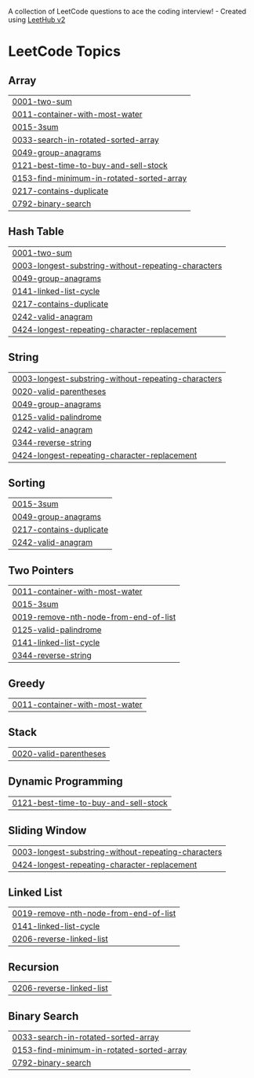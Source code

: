 A collection of LeetCode questions to ace the coding interview! - Created using [LeetHub v2](https://github.com/arunbhardwaj/LeetHub-2.0)
<!---LeetCode Topics Start-->
# LeetCode Topics
## Array
|  |
| ------- |
| [0001-two-sum](https://github.com/navi112299/Leetcode/tree/master/0001-two-sum) |
| [0011-container-with-most-water](https://github.com/navi112299/Leetcode/tree/master/0011-container-with-most-water) |
| [0015-3sum](https://github.com/navi112299/Leetcode/tree/master/0015-3sum) |
| [0033-search-in-rotated-sorted-array](https://github.com/navi112299/Leetcode/tree/master/0033-search-in-rotated-sorted-array) |
| [0049-group-anagrams](https://github.com/navi112299/Leetcode/tree/master/0049-group-anagrams) |
| [0121-best-time-to-buy-and-sell-stock](https://github.com/navi112299/Leetcode/tree/master/0121-best-time-to-buy-and-sell-stock) |
| [0153-find-minimum-in-rotated-sorted-array](https://github.com/navi112299/Leetcode/tree/master/0153-find-minimum-in-rotated-sorted-array) |
| [0217-contains-duplicate](https://github.com/navi112299/Leetcode/tree/master/0217-contains-duplicate) |
| [0792-binary-search](https://github.com/navi112299/Leetcode/tree/master/0792-binary-search) |
## Hash Table
|  |
| ------- |
| [0001-two-sum](https://github.com/navi112299/Leetcode/tree/master/0001-two-sum) |
| [0003-longest-substring-without-repeating-characters](https://github.com/navi112299/Leetcode/tree/master/0003-longest-substring-without-repeating-characters) |
| [0049-group-anagrams](https://github.com/navi112299/Leetcode/tree/master/0049-group-anagrams) |
| [0141-linked-list-cycle](https://github.com/navi112299/Leetcode/tree/master/0141-linked-list-cycle) |
| [0217-contains-duplicate](https://github.com/navi112299/Leetcode/tree/master/0217-contains-duplicate) |
| [0242-valid-anagram](https://github.com/navi112299/Leetcode/tree/master/0242-valid-anagram) |
| [0424-longest-repeating-character-replacement](https://github.com/navi112299/Leetcode/tree/master/0424-longest-repeating-character-replacement) |
## String
|  |
| ------- |
| [0003-longest-substring-without-repeating-characters](https://github.com/navi112299/Leetcode/tree/master/0003-longest-substring-without-repeating-characters) |
| [0020-valid-parentheses](https://github.com/navi112299/Leetcode/tree/master/0020-valid-parentheses) |
| [0049-group-anagrams](https://github.com/navi112299/Leetcode/tree/master/0049-group-anagrams) |
| [0125-valid-palindrome](https://github.com/navi112299/Leetcode/tree/master/0125-valid-palindrome) |
| [0242-valid-anagram](https://github.com/navi112299/Leetcode/tree/master/0242-valid-anagram) |
| [0344-reverse-string](https://github.com/navi112299/Leetcode/tree/master/0344-reverse-string) |
| [0424-longest-repeating-character-replacement](https://github.com/navi112299/Leetcode/tree/master/0424-longest-repeating-character-replacement) |
## Sorting
|  |
| ------- |
| [0015-3sum](https://github.com/navi112299/Leetcode/tree/master/0015-3sum) |
| [0049-group-anagrams](https://github.com/navi112299/Leetcode/tree/master/0049-group-anagrams) |
| [0217-contains-duplicate](https://github.com/navi112299/Leetcode/tree/master/0217-contains-duplicate) |
| [0242-valid-anagram](https://github.com/navi112299/Leetcode/tree/master/0242-valid-anagram) |
## Two Pointers
|  |
| ------- |
| [0011-container-with-most-water](https://github.com/navi112299/Leetcode/tree/master/0011-container-with-most-water) |
| [0015-3sum](https://github.com/navi112299/Leetcode/tree/master/0015-3sum) |
| [0019-remove-nth-node-from-end-of-list](https://github.com/navi112299/Leetcode/tree/master/0019-remove-nth-node-from-end-of-list) |
| [0125-valid-palindrome](https://github.com/navi112299/Leetcode/tree/master/0125-valid-palindrome) |
| [0141-linked-list-cycle](https://github.com/navi112299/Leetcode/tree/master/0141-linked-list-cycle) |
| [0344-reverse-string](https://github.com/navi112299/Leetcode/tree/master/0344-reverse-string) |
## Greedy
|  |
| ------- |
| [0011-container-with-most-water](https://github.com/navi112299/Leetcode/tree/master/0011-container-with-most-water) |
## Stack
|  |
| ------- |
| [0020-valid-parentheses](https://github.com/navi112299/Leetcode/tree/master/0020-valid-parentheses) |
## Dynamic Programming
|  |
| ------- |
| [0121-best-time-to-buy-and-sell-stock](https://github.com/navi112299/Leetcode/tree/master/0121-best-time-to-buy-and-sell-stock) |
## Sliding Window
|  |
| ------- |
| [0003-longest-substring-without-repeating-characters](https://github.com/navi112299/Leetcode/tree/master/0003-longest-substring-without-repeating-characters) |
| [0424-longest-repeating-character-replacement](https://github.com/navi112299/Leetcode/tree/master/0424-longest-repeating-character-replacement) |
## Linked List
|  |
| ------- |
| [0019-remove-nth-node-from-end-of-list](https://github.com/navi112299/Leetcode/tree/master/0019-remove-nth-node-from-end-of-list) |
| [0141-linked-list-cycle](https://github.com/navi112299/Leetcode/tree/master/0141-linked-list-cycle) |
| [0206-reverse-linked-list](https://github.com/navi112299/Leetcode/tree/master/0206-reverse-linked-list) |
## Recursion
|  |
| ------- |
| [0206-reverse-linked-list](https://github.com/navi112299/Leetcode/tree/master/0206-reverse-linked-list) |
## Binary Search
|  |
| ------- |
| [0033-search-in-rotated-sorted-array](https://github.com/navi112299/Leetcode/tree/master/0033-search-in-rotated-sorted-array) |
| [0153-find-minimum-in-rotated-sorted-array](https://github.com/navi112299/Leetcode/tree/master/0153-find-minimum-in-rotated-sorted-array) |
| [0792-binary-search](https://github.com/navi112299/Leetcode/tree/master/0792-binary-search) |
<!---LeetCode Topics End-->